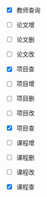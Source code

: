 - [x] 教师查询

- [ ] 论文增

- [ ] 论文删

- [ ] 论文改

- [x] 项目查

- [ ] 项目增
- [ ] 项目删
- [ ] 项目改
- [x] 项目查

- [ ] 课程增
- [ ] 课程删
- [ ] 课程改
- [x] 课程查